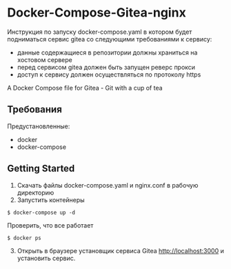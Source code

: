 # Docker-Compose-Gitea-nginx

Инструкция по запуску docker-compose.yaml в котором будет подниматься сервис gitea со следующими требованиями к сервису:
- данные содержащиеся в репозитории должны храниться на хостовом сервере
- перед сервисом gitea должен быть запущен реверс прокси
- доступ к сервису должен осуществляться по протоколу https

A Docker Compose file for Gitea - Git with a cup of tea

## Требования

Предустановленные:
* docker
* docker-compose

## Getting Started

1. Скачать файлы docker-compose.yaml и nginx.conf в рабочую директорию
2. Запустить контейнеры
```
$ docker-compose up -d
```
Проверить, что все работает
```
$ docker ps
```
3. Открыть в браузере установщик сервиса Gitea [http://localhost:3000](http://localhost:3000) и установить сервис.

